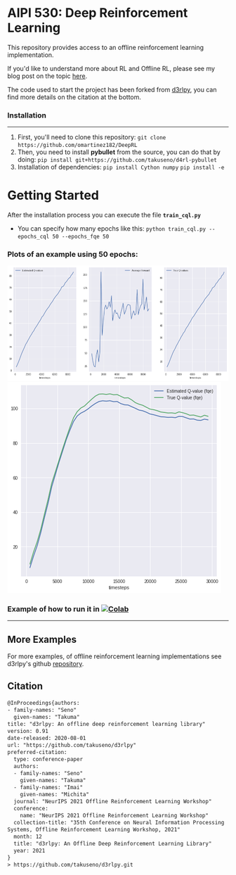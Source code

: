 # AIPI 530: Deep Reinforcement Learning 
This repository provides access to an offline reinforcement learning implementation.

If you'd like to understand more about RL and Offline RL, please see my blog post on the topic [here](https://medium.com/@omartinez182/reinforcement-learning-for-everybody-656bedf669d9).

The code used to start the project has been forked from [d3rlpy](https://github.com/takuseno/d3rlpy), you can find more details on the citation at the bottom.

### Installation

---
1. First, you'll need to clone this repository: `git clone https://github.com/omartinez182/DeepRL`
2. Then, you need to install **pybullet** from the source, you can do that by doing:
 `pip install git+https://github.com/takuseno/d4rl-pybullet`
3. Installation of dependencies:
 `pip install Cython numpy` 
 `pip install -e`

# Getting Started 

After the installation process you can execute the file **`train_cql.py`**

   * You can specify how many  epochs like this: `python train_cql.py --epochs_cql 50 --epochs_fqe 50` 



### Plots of an example using 50 epochs:
![img.png](plot1.png)
![img.png](plot2.png)


### Example of how to run it in [![Colab](https://colab.research.google.com/assets/colab-badge.svg)](https://colab.research.google.com/drive/1Srmj8vf_EOhYHC9bVDixY3PuO7H-LAas?usp=sharing) 

---
## More Examples

For more examples, of offline reinforcement learning implementations see d3rlpy's github [repository](https://github.com/takuseno/d3rlpy).

## Citation

```
@InProceedings{authors:
- family-names: "Seno"
  given-names: "Takuma"
title: "d3rlpy: An offline deep reinforcement learning library"
version: 0.91
date-released: 2020-08-01
url: "https://github.com/takuseno/d3rlpy"
preferred-citation:
  type: conference-paper
  authors:
  - family-names: "Seno"
    given-names: "Takuma"
  - family-names: "Imai"
    given-names: "Michita"
  journal: "NeurIPS 2021 Offline Reinforcement Learning Workshop"
  conference:
    name: "NeurIPS 2021 Offline Reinforcement Learning Workshop"
  collection-title: "35th Conference on Neural Information Processing Systems, Offline Reinforcement Learning Workshop, 2021"
  month: 12
  title: "d3rlpy: An Offline Deep Reinforcement Learning Library"
  year: 2021
}
> https://github.com/takuseno/d3rlpy.git 
```
